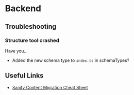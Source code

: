 # Backend

## Troubleshooting

### Structure tool crashed

Have you...

- Added the new schema type to `index.ts` in schemaTypes?

## Useful Links

- [Sanity Content Migration Cheat Sheet](https://www.sanity.io/docs/content-migration-cheatsheet)
